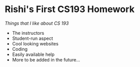 # Rishi's First CS193 Homework

_Things that I like about CS 193_
- The instructors
- Student-run aspect
- Cool looking websites
- Coding
- Easily available help
- More to be added in the future...



